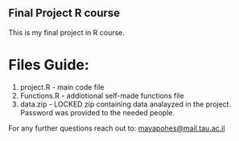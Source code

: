 ## Final Project R course
 This is my final project in R course.

 # Files Guide:
 1. project.R - main code file
 2. Functions.R - addiotional self-made functions file
 3. data.zip - LOCKED zip containing data analayzed in the project. Password was provided to the needed people.


For any further questions reach out to: mayapohes@mail.tau.ac.il

